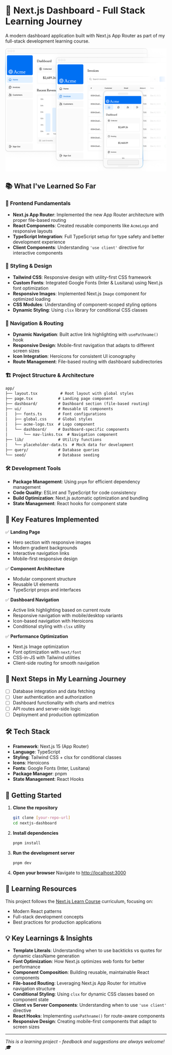 # 🚀 Next.js Dashboard - Full Stack Learning Journey

A modern dashboard application built with Next.js App Router as part of my full-stack development learning course.

![Dashboard Preview](public/hero-desktop.png)

## 📚 What I've Learned So Far

### 🎨 **Frontend Fundamentals**
- **Next.js App Router**: Implemented the new App Router architecture with proper file-based routing
- **React Components**: Created reusable components like `AcmeLogo` and responsive layouts
- **TypeScript Integration**: Full TypeScript setup for type safety and better development experience
- **Client Components**: Understanding `'use client'` directive for interactive components

### 🎯 **Styling & Design**
- **Tailwind CSS**: Responsive design with utility-first CSS framework
- **Custom Fonts**: Integrated Google Fonts (Inter & Lusitana) using Next.js font optimization
- **Responsive Images**: Implemented Next.js `Image` component for optimized loading
- **CSS Modules**: Understanding of component-scoped styling options
- **Dynamic Styling**: Using `clsx` library for conditional CSS classes

### 🧭 **Navigation & Routing**
- **Dynamic Navigation**: Built active link highlighting with `usePathname()` hook
- **Responsive Design**: Mobile-first navigation that adapts to different screen sizes
- **Icon Integration**: Heroicons for consistent UI iconography
- **Route Management**: File-based routing with dashboard subdirectories

### 🏗️ **Project Structure & Architecture**
```
app/
├── layout.tsx          # Root layout with global styles
├── page.tsx           # Landing page component
├── dashboard/         # Dashboard section (file-based routing)
├── ui/                # Reusable UI components
│   ├── fonts.ts       # Font configurations
│   ├── global.css     # Global styles
│   ├── acme-logo.tsx  # Logo component
│   └── dashboard/     # Dashboard-specific components
│       └── nav-links.tsx  # Navigation component
├── lib/               # Utility functions
│   └── placeholder-data.ts  # Mock data for development
├── query/             # Database queries
└── seed/              # Database seeding
```

### 🛠️ **Development Tools**
- **Package Management**: Using `pnpm` for efficient dependency management
- **Code Quality**: ESLint and TypeScript for code consistency
- **Build Optimization**: Next.js automatic optimization and bundling
- **State Management**: React hooks for component state

## 🌟 **Key Features Implemented**

✅ **Landing Page**
- Hero section with responsive images
- Modern gradient backgrounds
- Interactive navigation links
- Mobile-first responsive design

✅ **Component Architecture**
- Modular component structure
- Reusable UI elements
- TypeScript props and interfaces

✅ **Dashboard Navigation**
- Active link highlighting based on current route
- Responsive navigation with mobile/desktop variants
- Icon-based navigation with Heroicons
- Conditional styling with `clsx` utility

✅ **Performance Optimization**
- Next.js Image optimization
- Font optimization with `next/font`
- CSS-in-JS with Tailwind utilities
- Client-side routing for smooth navigation

## 🚧 **Next Steps in My Learning Journey**

- [ ] Database integration and data fetching
- [ ] User authentication and authorization
- [ ] Dashboard functionality with charts and metrics
- [ ] API routes and server-side logic
- [ ] Deployment and production optimization

## 🛠️ **Tech Stack**

- **Framework**: Next.js 15 (App Router)
- **Language**: TypeScript
- **Styling**: Tailwind CSS + clsx for conditional classes
- **Icons**: Heroicons
- **Fonts**: Google Fonts (Inter, Lusitana)
- **Package Manager**: pnpm
- **State Management**: React Hooks

## 🚀 **Getting Started**

1. **Clone the repository**
   ```bash
   git clone [your-repo-url]
   cd nextjs-dashboard
   ```

2. **Install dependencies**
   ```bash
   pnpm install
   ```

3. **Run the development server**
   ```bash
   pnpm dev
   ```

4. **Open your browser**
   Navigate to [http://localhost:3000](http://localhost:3000)

## 📖 **Learning Resources**

This project follows the [Next.js Learn Course](https://nextjs.org/learn) curriculum, focusing on:
- Modern React patterns
- Full-stack development concepts
- Best practices for production applications

## 💡 **Key Learnings & Insights**

- **Template Literals**: Understanding when to use backticks vs quotes for dynamic className generation
- **Font Optimization**: How Next.js optimizes web fonts for better performance
- **Component Composition**: Building reusable, maintainable React components
- **File-based Routing**: Leveraging Next.js App Router for intuitive navigation structure
- **Conditional Styling**: Using `clsx` for dynamic CSS classes based on component state
- **Client vs Server Components**: Understanding when to use `'use client'` directive
- **React Hooks**: Implementing `usePathname()` for route-aware components
- **Responsive Design**: Creating mobile-first components that adapt to screen sizes

---

*This is a learning project - feedback and suggestions are always welcome! 🎓*